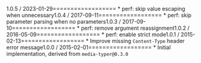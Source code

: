 1.0.5 / 2023-01-29==================  * perf: skip value escaping when unnecessary1.0.4 / 2017-09-11==================  * perf: skip parameter parsing when no parameters1.0.3 / 2017-09-10==================  * perf: remove argument reassignment1.0.2 / 2016-05-09==================  * perf: enable strict mode1.0.1 / 2015-02-13==================  * Improve missing `Content-Type` header error message1.0.0 / 2015-02-01==================  * Initial implementation, derived from `media-typer@0.3.0`